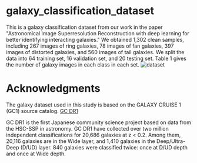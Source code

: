 # galaxy_classification_dataset

This is a galaxy classification dataset from our work in the paper "Astronomical Image Superresolution Reconstruction with deep learning for better identifying interacting galaxies."
We obtained 1,302 clean samples, including 267 images of ring galaxies, 78 images of fan galaxies, 397 images of distorted galaxies, and 560 images of tail galaxies.  We split the data into 64 training set, 16 validation set, and 20 testing set.
Table 1 gives the number of galaxy images in each class in each set. ![dataset](https://github.com/jiaweimmiao/galaxy_classification_dataset.git/main/dataset_information.png)



# Acknowledgments
The galaxy dataset used in this study is based on the GALAXY CRUISE 1 (GC1) source catalog. [GC DR1](https://galaxycruise.mtk.nao.ac.jp/en/dr_season1.html "悬停显示")

GC DR1 is the first Japanese community science project based on data from the HSC-SSP in astronomy.
GC DR1 have collected over two million independent classifications for 20,686 galaxies at z < 0.2. 
Among them, 20,116 galaxies are in the Wide layer, and 1,410 galaxies in the Deep/Ultra-Deep (D/UD) layer. 
840 galaxies were classified twice: once at D/UD depth and once at Wide depth. 